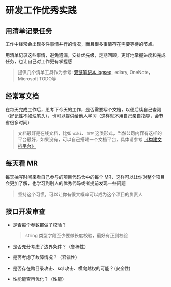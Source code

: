 # 研发工作优秀实践

## 用清单记录任务

工作中经常会出现多件事情并行的情况，而且很多事情存在需要等待的节点。

用清单记录这些事情，避免遗漏，安排优先级，定期回顾，更好地掌握进度和完成任务，也让自己对工作更有掌握感

> 提供几个清单工具作为参考: [双链笔记本 logseq](https://logseq.com/), ediary, OneNote，Microsoft TODO等

## 经常写文档

在每天完成工作后，思考下今天的工作，是否需要写个文档，以便后续自己查阅（好记性不如烂笔头），也可以提供给他人学习（这样就不用自己亲自指导，会节省很多时间）

> 文档最好是在线文档，比如 `wiki`、`博客` 这类形式，当然公司内容有这样的平台最好，如果没有，可以自己搭建一个文档平台，具体请参考 [《构建文档平台》](../devops/document) 

## 每天看 MR

每天抽写时间来看自己参与的项目代码仓中的每个 MR，这样可以让你对整个项目会更加了解，也学习到别人的优秀代码或者提前发现一些问题

> 坚持这个习惯，可以让你有很大概率可以成为这个项目的负责人

## 接口开发审查

- 是否每个参数都做了校验？

    > string 类型字段至少要做长度校验，最好有正则校验

- 是否充分考虑了边界条件？（鲁棒性）

- 是否考虑了故障情况？（容错性）

- 是否存在跨目录攻击、sql 攻击、横向越权的可能？(安全性)

- 性能能否再优化？（性能）

